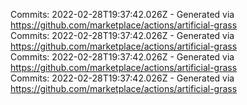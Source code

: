Commits: 2022-02-28T19:37:42.026Z - Generated via https://github.com/marketplace/actions/artificial-grass
<br>
Commits: 2022-02-28T19:37:42.026Z - Generated via https://github.com/marketplace/actions/artificial-grass
<br>
Commits: 2022-02-28T19:37:42.026Z - Generated via https://github.com/marketplace/actions/artificial-grass
<br>
Commits: 2022-02-28T19:37:42.026Z - Generated via https://github.com/marketplace/actions/artificial-grass
<br>
